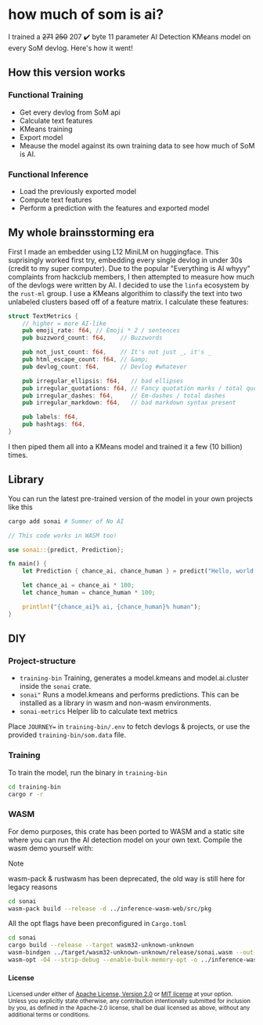 # how much of som is ai?

I trained a ~~271~~ ~~250~~ 207 ✔️ byte 11 parameter AI Detection KMeans model
on every SoM devlog. Here's how it went!

## How this version works

### Functional Training

- Get every devlog from SoM api
- Calculate text features
- KMeans training
- Export model
- Meause the model against its own training data to see how much of SoM is AI.

### Functional Inference

- Load the previously exported model
- Compute text features
- Perform a prediction with the features and exported model

## My whole brainsstorming era

First I made an embedder using L12 MiniLM on huggingface. This suprisingly
worked first try, embedding every single devlog in under 30s (credit to my super
computer). Due to the popular "Everything is AI whyyy" complaints from hackclub
members, I then attempted to measure how much of the devlogs were written by AI.
I decided to use the `linfa` ecosystem by the `rust-ml` group. I use a KMeans
algorithim to classify the text into two unlabeled clusters based off of a
feature matrix. I calculate these features:

```rust
struct TextMetrics {
    // higher = more AI-like
    pub emoji_rate: f64, // Emoji * 2 / sentences
    pub buzzword_count: f64,    // Buzzwords

    pub not_just_count: f64,    // It's not just _, it's _
    pub html_escape_count: f64, // &amp;
    pub devlog_count: f64,      // Devlog #whatever

    pub irregular_ellipsis: f64,   // bad ellipses
    pub irregular_quotations: f64, // Fancy quotation marks / total quotation marks
    pub irregular_dashes: f64,     // Em-dashes / total dashes
    pub irregular_markdown: f64,   // bad markdown syntax present

    pub labels: f64,
    pub hashtags: f64,
}
```

I then piped them all into a KMeans model and trained it a few (10 billion)
times.

## Library

You can run the latest pre-trained version of the model in your own projects
like this

```sh
cargo add sonai # Summer of No AI
```

```rust
// This code works in WASM too!

use sonai::{predict, Prediction};

fn main() {
    let Prediction { chance_ai, chance_human } = predict("Hello, world!");

    let chance_ai = chance_ai * 100;
    let chance_human = chance_human * 100;

    println!("{chance_ai}% ai, {chance_human}% human");
}
```

## DIY

### Project-structure

- `training-bin` Training, generates a model.kmeans and model.ai.cluster inside
  the `sonai` crate.
- `sonai"` Runs a model.kmeans and performs predictions. This can be installed
  as a library in wasm and non-wasm environments.
- `sonai-metrics` Helper lib to calculate text metrics

Place `JOURNEY=` in `training-bin/.env` to fetch devlogs & projects, or use the
provided `training-bin/som.data` file.

### Training

To train the model, run the binary in `training-bin`

```sh
cd training-bin
cargo r -r
```

### WASM

For demo purposes, this crate has been ported to WASM and a static site where
you can run the AI detection model on your own text. Compile the wasm demo
yourself with:

> [!NOTE]
> wasm-pack & rustwasm has been deprecated, the old way is still here for legacy
> reasons
>
> ```sh
> cd sonai
> wasm-pack build --release -d ../inference-wasm-web/src/pkg
> ```
>
> All the opt flags have been preconfigured in `Cargo.toml`

```sh
cd sonai
cargo build --release --target wasm32-unknown-unknown
wasm-bindgen ../target/wasm32-unknown-unknown/release/sonai.wasm --out-dir ../inference-wasm-web/src/pkg --target bundler
wasm-opt -O4 --strip-debug --enable-bulk-memory-opt -o ../inference-wasm-web/src/pkg/sonai_bg.wasm ../inference-wasm-web/src/pkg/sonai_bg.wasm
```

#### License

<sup>
Licensed under either of <a href="LICENSE-APACHE">Apache License, Version
2.0</a> or <a href="LICENSE-MIT">MIT license</a> at your option.
</sup>

<br>

<sub>
Unless you explicitly state otherwise, any contribution intentionally submitted
for inclusion by you, as defined in the Apache-2.0 license, shall be
dual licensed as above, without any additional terms or conditions.
</sub>
